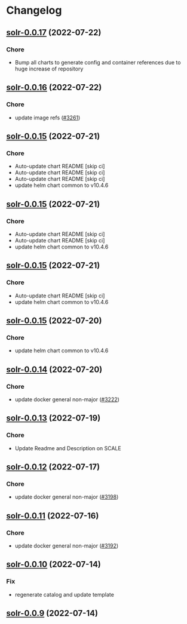 # Changelog



## [solr-0.0.17](https://github.com/truecharts/apps/compare/solr-0.0.16...solr-0.0.17) (2022-07-22)

### Chore

- Bump all charts to generate config and container references due to huge increase of repository



## [solr-0.0.16](https://github.com/truecharts/apps/compare/solr-0.0.15...solr-0.0.16) (2022-07-22)

### Chore

- update image refs ([#3261](https://github.com/truecharts/apps/issues/3261))



## [solr-0.0.15](https://github.com/truecharts/apps/compare/solr-0.0.14...solr-0.0.15) (2022-07-21)

### Chore

- Auto-update chart README [skip ci]
- Auto-update chart README [skip ci]
- Auto-update chart README [skip ci]
- update helm chart common to v10.4.6



## [solr-0.0.15](https://github.com/truecharts/apps/compare/solr-0.0.14...solr-0.0.15) (2022-07-21)

### Chore

- Auto-update chart README [skip ci]
- Auto-update chart README [skip ci]
- update helm chart common to v10.4.6



## [solr-0.0.15](https://github.com/truecharts/apps/compare/solr-0.0.14...solr-0.0.15) (2022-07-21)

### Chore

- Auto-update chart README [skip ci]
- update helm chart common to v10.4.6



## [solr-0.0.15](https://github.com/truecharts/apps/compare/solr-0.0.14...solr-0.0.15) (2022-07-20)

### Chore

- update helm chart common to v10.4.6



## [solr-0.0.14](https://github.com/truecharts/apps/compare/solr-0.0.13...solr-0.0.14) (2022-07-20)

### Chore

- update docker general non-major ([#3222](https://github.com/truecharts/apps/issues/3222))



## [solr-0.0.13](https://github.com/truecharts/apps/compare/solr-0.0.12...solr-0.0.13) (2022-07-19)

### Chore

- Update Readme and Description on SCALE



## [solr-0.0.12](https://github.com/truecharts/apps/compare/solr-0.0.11...solr-0.0.12) (2022-07-17)

### Chore

- update docker general non-major ([#3198](https://github.com/truecharts/apps/issues/3198))



## [solr-0.0.11](https://github.com/truecharts/apps/compare/solr-0.0.10...solr-0.0.11) (2022-07-16)

### Chore

- update docker general non-major ([#3192](https://github.com/truecharts/apps/issues/3192))



## [solr-0.0.10](https://github.com/truecharts/apps/compare/solr-0.0.9...solr-0.0.10) (2022-07-14)

### Fix

- regenerate catalog and update template



## [solr-0.0.9](https://github.com/truecharts/apps/compare/solr-0.0.7...solr-0.0.9) (2022-07-14)
